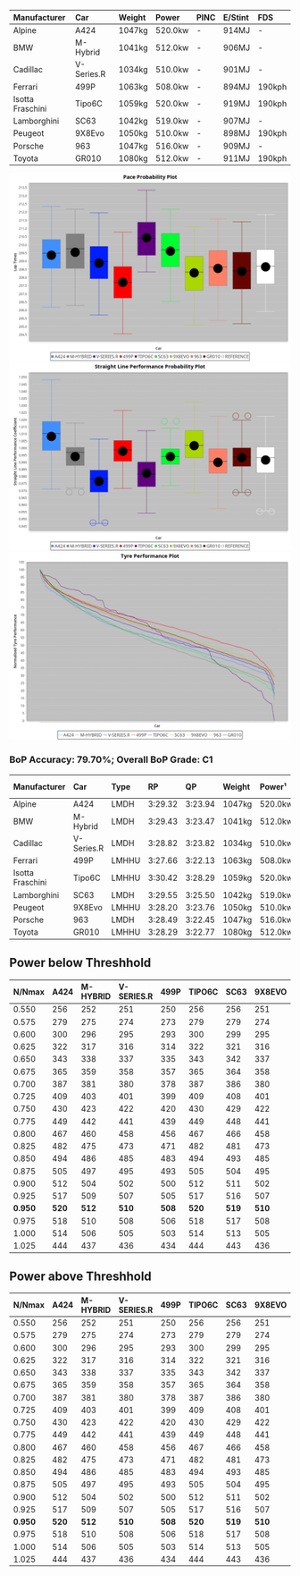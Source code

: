 | Manufacturer     | Car        | Weight | Power   | PINC    | E/Stint | FDS     |
|:-|:-|:-|:-|:-|:-|:-|
| Alpine           | A424       | 1047kg | 520.0kw |    -    | 914MJ   |    -    |
| BMW              | M-Hybrid   | 1041kg | 512.0kw |    -    | 906MJ   |    -    |
| Cadillac         | V-Series.R | 1034kg | 510.0kw |    -    | 901MJ   |    -    |
| Ferrari          | 499P       | 1063kg | 508.0kw |    -    | 894MJ   | 190kph  |
| Isotta Fraschini | Tipo6C     | 1059kg | 520.0kw |    -    | 919MJ   | 190kph  |
| Lamborghini      | SC63       | 1042kg | 519.0kw |    -    | 907MJ   |    -    |
| Peugeot          | 9X8Evo     | 1050kg | 510.0kw |    -    | 898MJ   | 190kph  |
| Porsche          | 963        | 1047kg | 516.0kw |    -    | 909MJ   |    -    |
| Toyota           | GR010      | 1080kg | 512.0kw |    -    | 911MJ   | 190kph  |

![PACECHART](./IMG/CUSTOM.png)
![STRAIGHTLINEPERFORMANCECHART](./IMG/CUSTOM_sp.png)
![TYREPERFORMANCECHART](./IMG/CUSTOM_tw.png)

### BoP Accuracy: 79.70%; Overall BoP Grade: C1
| Manufacturer     | Car        | Type  | RP      | QP      | Weight | Power¹  | Threshhold | PINC    | Power²   | E/Stint | AVG Vmax  | FDS     | RDLC | L/Stint | BOP-Grade | Model Accuracy | Model Points | Match%  | SimDiff |
|:-|:-|:-|:-|:-|:-|:-|:-|:-|:-|:-|:-|:-|:-|:-|:-|:-|:-|:-|:-|
| Alpine           | A424       | LMDH  | 3:29.32 | 3:23.94 | 1047kg | 520.0kw | 210.0kph   |    -    | 520.00kw |  914MJ  | 336.59kph |    -    | 1.01 | 12      | +B1       | 99.61%         | 762          | 88.22%  | #       |
| BMW              | M-Hybrid   | LMDH  | 3:29.43 | 3:23.47 | 1041kg | 512.0kw | 210.0kph   |    -    | 512.00kw |  906MJ  | 333.46kph |    -    | 1.01 | 12      | +A2       | 100.00%        | 1826         | 90.39%  | #       |
| Cadillac         | V-Series.R | LMDH  | 3:28.82 | 3:23.82 | 1034kg | 510.0kw | 210.0kph   |    -    | 510.00kw |  901MJ  | 330.75kph |    -    | 1.03 | 12      | ~A1       | 99.00%         | 3184         | 100.00% | #       |
| Ferrari          | 499P       | LMHHU | 3:27.66 | 3:22.13 | 1063kg | 508.0kw | 210.0kph   |    -    | 508.00kw |  894MJ  | 332.43kph | 190kph  | 1.03 | 12      | -C2       | 98.07%         | 3550         | 70.14%  | #       |
| Isotta Fraschini | Tipo6C     | LMHHU | 3:30.42 | 3:28.29 | 1059kg | 520.0kw | 210.0kph   |    -    | 520.00kw |  919MJ  | 331.61kph | 190kph  | 1.04 | 12      | +Ω1       | 96.81%         | 91           | 26.69%  | #       |
| Lamborghini      | SC63       | LMDH  | 3:29.55 | 3:25.50 | 1042kg | 519.0kw | 210.0kph   |    -    | 519.00kw |  907MJ  | 333.97kph |    -    | 1.04 | 12      | +B2       | 100.00%        | 529          | 84.32%  | #       |
| Peugeot          | 9X8Evo     | LMHHU | 3:28.20 | 3:23.76 | 1050kg | 510.0kw | 210.0kph   |    -    | 510.00kw |  898MJ  | 334.16kph | 190kph  | 1.00 | 12      | -B2       | 99.21%         | 377          | 80.92%  | #       |
| Porsche          | 963        | LMDH  | 3:28.49 | 3:22.45 | 1047kg | 516.0kw | 210.0kph   |    -    | 516.00kw |  909MJ  | 333.07kph |    -    | 1.01 | 12      | -A2       | 99.96%         | 10176        | 90.68%  | #       |
| Toyota           | GR010      | LMHHU | 3:28.29 | 3:22.77 | 1080kg | 512.0kw | 210.0kph   |    -    | 512.00kw |  911MJ  | 330.98kph | 190kph  | 1.00 | 12      | -B1       | 99.95%         | 5509         | 85.98%  | #       |

## Power below Threshhold
| N/Nmax    | A424    | M-HYBRID | V-SERIES.R | 499P    | TIPO6C  | SC63    | 9X8EVO  | 963     | GR010   |
|:-|:-|:-|:-|:-|:-|:-|:-|:-|:-|
|  0.550    |  256    |  252     |  251       |  250    |  256    |  256    |  251    |  254    |  252    |
|  0.575    |  279    |  275     |  274       |  273    |  279    |  279    |  274    |  277    |  275    |
|  0.600    |  300    |  296     |  295       |  293    |  300    |  299    |  295    |  298    |  296    |
|  0.625    |  322    |  317     |  316       |  314    |  322    |  321    |  316    |  319    |  317    |
|  0.650    |  343    |  338     |  337       |  335    |  343    |  342    |  337    |  340    |  338    |
|  0.675    |  365    |  359     |  358       |  357    |  365    |  364    |  358    |  362    |  359    |
|  0.700    |  387    |  381     |  380       |  378    |  387    |  386    |  380    |  384    |  381    |
|  0.725    |  409    |  403     |  401       |  399    |  409    |  408    |  401    |  406    |  403    |
|  0.750    |  430    |  423     |  422       |  420    |  430    |  429    |  422    |  427    |  423    |
|  0.775    |  449    |  442     |  441       |  439    |  449    |  448    |  441    |  446    |  442    |
|  0.800    |  467    |  460     |  458       |  456    |  467    |  466    |  458    |  463    |  460    |
|  0.825    |  482    |  475     |  473       |  471    |  482    |  481    |  473    |  478    |  475    |
|  0.850    |  494    |  486     |  485       |  483    |  494    |  493    |  485    |  490    |  486    |
|  0.875    |  505    |  497     |  495       |  493    |  505    |  504    |  495    |  501    |  497    |
|  0.900    |  512    |  504     |  502       |  500    |  512    |  511    |  502    |  508    |  504    |
|  0.925    |  517    |  509     |  507       |  505    |  517    |  516    |  507    |  513    |  509    |
| **0.950** | **520** | **512**  | **510**    | **508** | **520** | **519** | **510** | **516** | **512** |
|  0.975    |  518    |  510     |  508       |  506    |  518    |  517    |  508    |  514    |  510    |
|  1.000    |  514    |  506     |  505       |  503    |  514    |  513    |  505    |  510    |  506    |
|  1.025    |  444    |  437     |  436       |  434    |  444    |  443    |  436    |  441    |  437    |

## Power above Threshhold
| N/Nmax    | A424    | M-HYBRID | V-SERIES.R | 499P    | TIPO6C  | SC63    | 9X8EVO  | 963     | GR010   |
|:-|:-|:-|:-|:-|:-|:-|:-|:-|:-|
|  0.550    |  256    |  252     |  251       |  250    |  256    |  256    |  251    |  254    |  252    |
|  0.575    |  279    |  275     |  274       |  273    |  279    |  279    |  274    |  277    |  275    |
|  0.600    |  300    |  296     |  295       |  293    |  300    |  299    |  295    |  298    |  296    |
|  0.625    |  322    |  317     |  316       |  314    |  322    |  321    |  316    |  319    |  317    |
|  0.650    |  343    |  338     |  337       |  335    |  343    |  342    |  337    |  340    |  338    |
|  0.675    |  365    |  359     |  358       |  357    |  365    |  364    |  358    |  362    |  359    |
|  0.700    |  387    |  381     |  380       |  378    |  387    |  386    |  380    |  384    |  381    |
|  0.725    |  409    |  403     |  401       |  399    |  409    |  408    |  401    |  406    |  403    |
|  0.750    |  430    |  423     |  422       |  420    |  430    |  429    |  422    |  427    |  423    |
|  0.775    |  449    |  442     |  441       |  439    |  449    |  448    |  441    |  446    |  442    |
|  0.800    |  467    |  460     |  458       |  456    |  467    |  466    |  458    |  463    |  460    |
|  0.825    |  482    |  475     |  473       |  471    |  482    |  481    |  473    |  478    |  475    |
|  0.850    |  494    |  486     |  485       |  483    |  494    |  493    |  485    |  490    |  486    |
|  0.875    |  505    |  497     |  495       |  493    |  505    |  504    |  495    |  501    |  497    |
|  0.900    |  512    |  504     |  502       |  500    |  512    |  511    |  502    |  508    |  504    |
|  0.925    |  517    |  509     |  507       |  505    |  517    |  516    |  507    |  513    |  509    |
| **0.950** | **520** | **512**  | **510**    | **508** | **520** | **519** | **510** | **516** | **512** |
|  0.975    |  518    |  510     |  508       |  506    |  518    |  517    |  508    |  514    |  510    |
|  1.000    |  514    |  506     |  505       |  503    |  514    |  513    |  505    |  510    |  506    |
|  1.025    |  444    |  437     |  436       |  434    |  444    |  443    |  436    |  441    |  437    |
